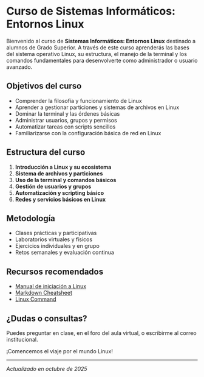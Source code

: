 # Curso de Sistemas Informáticos: Entornos Linux

Bienvenido al curso de **Sistemas Informáticos: Entornos Linux** destinado a alumnos de Grado Superior. A través de este curso aprenderás las bases del sistema operativo Linux, su estructura, el manejo de la terminal y los comandos fundamentales para desenvolverte como administrador o usuario avanzado.

## Objetivos del curso

- Comprender la filosofía y funcionamiento de Linux
- Aprender a gestionar particiones y sistemas de archivos en Linux
- Dominar la terminal y las órdenes básicas
- Administrar usuarios, grupos y permisos
- Automatizar tareas con scripts sencillos
- Familiarizarse con la configuración básica de red en Linux

## Estructura del curso

1. **Introducción a Linux y su ecosistema**
2. **Sistema de archivos y particiones**
3. **Uso de la terminal y comandos básicos**
4. **Gestión de usuarios y grupos**
5. **Automatización y scripting básico**
6. **Redes y servicios básicos en Linux**

## Metodología

- Clases prácticas y participativas
- Laboratorios virtuales y físicos
- Ejercicios individuales y en grupo
- Retos semanales y evaluación continua

## Recursos recomendados

- [Manual de iniciación a Linux](https://www.jandalitoral.org/images/documentos/proyectos/Manual%201.pdf)
- [Markdown Cheatsheet](https://markdown.es/sintaxis-markdown/)
- [Linux Command](https://man7.org/linux/man-pages/dir_section_1.html)

## ¿Dudas o consultas?

Puedes preguntar en clase, en el foro del aula virtual, o escribirme al correo institucional.

¡Comencemos el viaje por el mundo Linux!

---

*Actualizado en octubre de 2025*

